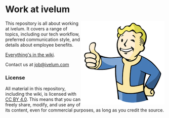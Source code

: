 # Work at ivelum

<img src="https://raw.githubusercontent.com/ivelum/job/master/assets/vault-boy.png" align="right">

This repository is all about working at ivelum.  It covers a range of topics, including
our tech workflow, preferred communication style, and details about employee benefits.

[Everything's in the wiki](http://github.com/ivelum/job/wiki/).

Contact us at [job@ivelum.com](mailto:job@ivelum.com)


### License 

All material in this repository, including the wiki, is licensed with [CC BY 4.0](https://creativecommons.org/licenses/by/4.0/).
This means that you can freely share, modify, and use any of its content,
even for commercial purposes, as long as you credit the source.
